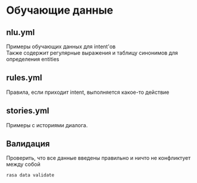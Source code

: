 # Обучающие данные

## nlu.yml
Примеры обучающих данных для intent'ов  
Также содержит регулярные выражения и таблицу синонимов для определения entities

## rules.yml
Правила, если приходит intent, выполняется какое-то действие  

## stories.yml
Примеры с историями диалога. 

## Валидация
Проверить, что все данные введены правильно и ничто не конфликтует между собой
```
rasa data validate
```